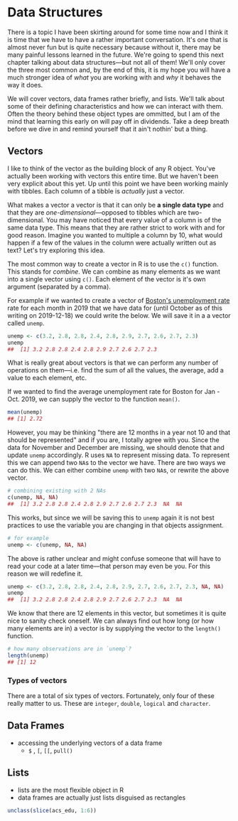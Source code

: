 # Data Structures 




There is a topic I have been skirting around for some time now and I think it is time that we have to have a rather important conversation. It's one that is almost never fun but is quite necessary because without it, there may be many painful lessons learned in the future. We're going to spend this next chapter talking about data structures—but not all of them! We'll only cover the three most common and, by the end of this, it is my hope you will have a much stronger idea of _what_ you are working with and _why_ it behaves the way it does. 

We will cover vectors, data frames rather briefly, and lists. We'll talk about some of their defining characteristics and how we can interact with them. Often the theory behind these object types are ommitted, but I am of the mind that learning this early on will pay off in dividends. Take a deep breath before we dive in and remind yourself that it ain't nothin' but a thing.

## Vectors

I like to think of the vector as the building block of any R object. You've actually been working with vectors this entire time. But we haven't been very explicit about this yet. Up until this point we have been working mainly with tibbles. Each column of a tibble is _actually_ just a vector.

What makes a vector a vector is that it can only be **a single data type** and that they are _one-dimensional_—opposed to tibbles which are two-dimensional. You may have noticed that every value of a column is of the same data type. This means that they are rather strict to work with and for good reason. Imagine you wanted to multiple a column by 10, what would happen if a few of the values in the column were actually written out as text? Let's try exploring this idea. 

The most common way to create a vector in R is to use the `c()` function. This stands for _combine_. We can `c`ombine as many elements as we want into a single vector using `c()`. Each element of the vector is it's own argument (separated by a comma).

For example if we wanted to create a vector of [Boston's unemployment rate](https://data.bls.gov/timeseries/LAUMT257165000000003?amp%253bdata_tool=XGtable&output_view=data&include_graphs=true) rate for each month in 2019 that we have data for (until October as of this writing on 2019-12-18) we could write the below. We will save it in a a vector called `unemp`.


```r
unemp <- c(3.2, 2.8, 2.8, 2.4, 2.8, 2.9, 2.7, 2.6, 2.7, 2.3)
unemp
##  [1] 3.2 2.8 2.8 2.4 2.8 2.9 2.7 2.6 2.7 2.3
```

What is really great about vectors is that we can perform any number of operations on them—i.e. find the sum of all the values, the average, add a value to each element, etc. 

If we wanted to find the average unemployment rate for Boston  for Jan - Oct. 2019, we can supply the vector to the function `mean()`. 


```r
mean(unemp)
## [1] 2.72
```

However, you may be thinking "there are 12 months in a year not 10 and that should be represented" and if you are, I totally agree with you. Since the data for November and December are missing, we should denote that and update `unemp` accordingly. R uses `NA` to represent missing data. To represent this we can append two `NA`s to the vector we have. There are two ways we can do this. We can either combine `unemp` with two `NA`s, or rewrite the above vector. 


```r
# combining existing with 2 NAs
c(unemp, NA, NA)
##  [1] 3.2 2.8 2.8 2.4 2.8 2.9 2.7 2.6 2.7 2.3  NA  NA
```

This works, but since we will be saving this to `unemp` again it is not best practices to use the variable you are changing in that objects assignment.


```r
# for example
unemp <- c(unemp, NA, NA)
```

The above is rather unclear and might confuse someone that will have to read your code at a later time—that person may even be you. For this reason we will redefine it.


```r
unemp <- c(3.2, 2.8, 2.8, 2.4, 2.8, 2.9, 2.7, 2.6, 2.7, 2.3, NA, NA)
unemp
##  [1] 3.2 2.8 2.8 2.4 2.8 2.9 2.7 2.6 2.7 2.3  NA  NA
```

We know that there are 12 elements in this vector, but sometimes it is quite nice to sanity check oneself. We can always find out how long (or how many elements are in) a vector is by supplying the vector to the `length()` function. 


```r
# how many observations are in `unemp`?
length(unemp)
## [1] 12
```

### Types of vectors

There are a total of six types of vectors. Fortunately, only four of these really matter to us. These are `integer`, `double`, `logical` and `character`.


## Data Frames

- accessing the underlying vectors of a data frame
  - `$` , `[`, `[[`, `pull()`
  
## Lists

- lists are the most flexible object in R
- data frames are actually just lists disguised as rectangles


```r
unclass(slice(acs_edu, 1:6))
```



